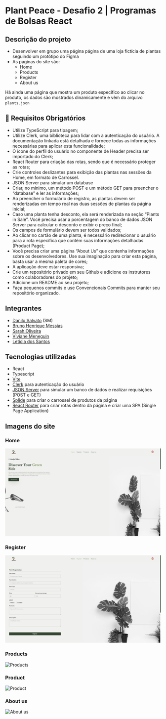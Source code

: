 # Plant Peace - Desafio 2 | Programas de Bolsas React

## Descrição do projeto

- Desenvolver em grupo uma página página de uma loja fictícia de plantas seguindo um protótipo do Figma
- As páginas do site são:
  - Home
  - Products
  - Register
  - About us

Há ainda uma página que mostra um produto específico ao clicar no produto, os dados são mostrados dinamicamente e vêm do arquivo `plants.json`

## 🚨 Requisitos Obrigatórios

- Utilize TypeScript para tipagem;
- Utilize Clerk, uma biblioteca para lidar com a autenticação do usuário. A documentação linkada está detalhada e fornece todas as informações necessárias para aplicar esta funcionalidade;
- O ícone do perfil do usuário no componente de Header precisa ser importado do Clerk;
- React Router para criação das rotas, sendo que é necessário proteger as rotas;
- Crie controles deslizantes para exibição das plantas nas sessões da Home, em formato de Carrossel.
- JSON Server para simular um database
- Criar, no mínimo, um método POST e um método GET para preencher o “database” e ler as informações;
- Ao preencher o formulário de registro, as plantas devem ser renderizadas em tempo real nas duas sessões de plantas da página inicial;
- Caso uma planta tenha desconto, ela será renderizada na seção “Plants in Sale”. Você precisa usar a porcentagem do banco de dados JSON Server para calcular o desconto e exibir o preço final;
- Os campos de formulário devem ser todos validados;
- Ao clicar no cartão de uma planta, é necessário redirecionar o usuário para a rota específica que contém suas informações detalhadas (Product Page);
- Você precisa criar uma página “About Us” que contenha informações sobre os desenvolvedores. Use sua imaginação para criar esta página, basta usar a mesma paleta de cores;
- A aplicação deve estar responsiva;
- Crie um repositório privado em seu Github e adicione os instrutores como colaboradores do projeto;
- Adicione um README ao seu projeto;
- Faça pequenos commits e use Convencionais Commits para manter seu repositório organizado.

## Integrantes

- [Danilo Salvato](https://github.com/DaniloSalvato) (SM)
- [Bruno Henrique Messias](https://github.com/m3ssJS)
- [Sarah Oliveira](https://github.com/soliveirarm)
- [Viviane Meneguin](https://github.com/vivianemeneguin)
- [Letícia dos Santos](https://github.com/leeduarda)

## Tecnologias utilizadas

- React
- Typescript
- [Vite](https://vitejs.dev/)
- [Clerk](https://clerk.com/docs/quickstarts/react) para autenticação do usuário
- [JSON Server](https://github.com/typicode/json-server) para simular um banco de dados e realizar requisições (POST e GET)
- [Splide](https://splidejs.com/) para criar o carrossel de produtos da página
- [React Router](https://reactrouter.com/en/main) para criar rotas dentro da página e criar uma SPA (Single Page Application)

## Imagens do site

### Home

![Home](github/home.png)

### Register

![Register](github/register.png)

### Products

![Products](github/products.png)

### Product

![Product](github/product-detail.png)

### About us

![About us](github/about-us.png)
